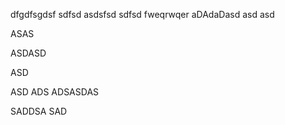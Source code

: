 dfgdfsgdsf
sdfsd
asdsfsd
sdfsd
fweqrwqer
aDAdaDasd
asd
asd

ASAS

ASDASD

ASD

ASD
ADS
ADSASDAS

SADDSA
SAD

